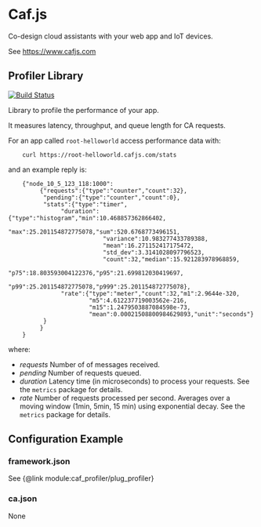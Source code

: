 # Caf.js

Co-design cloud assistants with your web app and IoT devices.

See https://www.cafjs.com

## Profiler Library
[![Build Status](https://travis-ci.org/cafjs/caf_profiler.svg?branch=master)](https://travis-ci.org/cafjs/caf_profiler)


Library to profile the performance of your app.

It measures latency, throughput, and queue length for CA requests.

For an app called `root-helloworld` access performance data with:

```
    curl https://root-helloworld.cafjs.com/stats
```

and an example reply is:

```
    {"node_10_5_123_118:1000":
         {"requests":{"type":"counter","count":32},
          "pending":{"type":"counter","count":0},
          "stats":{"type":"timer",
               "duration":{"type":"histogram","min":10.468857362866402,
                           "max":25.201154872775078,"sum":520.6768773496151,
                           "variance":10.983277433789388,
                           "mean":16.271152417175472,
                           "std_dev":3.3141028097796523,
                           "count":32,"median":15.921283978968859,
                           "p75":18.803593004122376,"p95":21.699812030419697,
                           "p99":25.201154872775078,"p999":25.201154872775078},
               "rate":{"type":"meter","count":32,"m1":2.9644e-320,
                       "m5":4.612237719003562e-216,
                       "m15":1.2479503887084598e-73,
                       "mean":0.00021508800984629893,"unit":"seconds"}
          }
         }
    }
```

where:

* *requests* Number of of messages received.
* *pending* Number of requests queued.
* *duration* Latency time (in microseconds) to process your requests. See the `metrics` package for details.
* *rate* Number of requests processed per second. Averages over a moving window (1min, 5min, 15 min) using exponential decay.  See the `metrics` package for details.

## Configuration Example

### framework.json

 See {@link module:caf_profiler/plug_profiler}


### ca.json

  None
